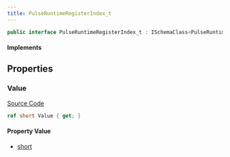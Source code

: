 ```yaml
---
title: PulseRuntimeRegisterIndex_t
---
```


```csharp
public interface PulseRuntimeRegisterIndex_t : ISchemaClass<PulseRuntimeRegisterIndex_t>, ISchemaField, ISchemaClass, INativeHandle
```

#### Implements

## Properties

### Value

[Source Code](https://github.com/swiftly-solution/swiftlys2/blob/main/managed/src/SwiftlyS2.Generated/Schemas/Interfaces/PulseRuntimeRegisterIndex_t.cs#L17)

```csharp
ref short Value { get; }
```

#### Property Value

- [short](https://learn.microsoft.com/dotnet/api/system.int16)

